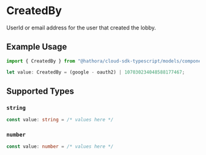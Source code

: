 # CreatedBy

UserId or email address for the user that created the lobby.

## Example Usage

```typescript
import { CreatedBy } from "@hathora/cloud-sdk-typescript/models/components";

let value: CreatedBy = (google - oauth2) | 107030234048588177467;
```

## Supported Types

### `string`

```typescript
const value: string = /* values here */
```

### `number`

```typescript
const value: number = /* values here */
```

